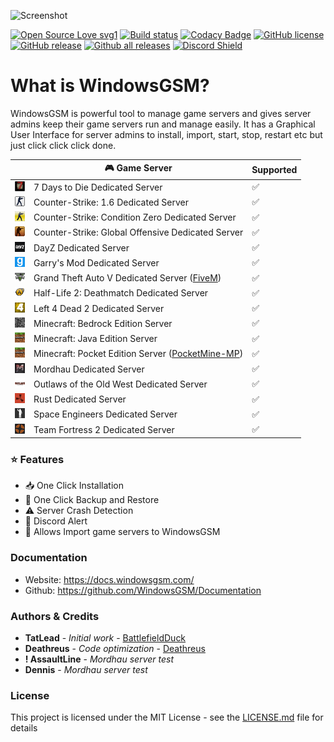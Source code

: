 ![Screenshot](https://windowsgsm.com/assets/images/WindowsGSM-v1.10.0.png)

[![Open Source Love svg1](https://badges.frapsoft.com/os/v1/open-source.svg?v=103)](https://github.com/BattlefieldDuck/WindowsGSM/)
[![Build status](https://ci.appveyor.com/api/projects/status/ttaomnayo3gidf2g?svg=true)](https://ci.appveyor.com/project/BattlefieldDuck/windowsgsm)
[![Codacy Badge](https://api.codacy.com/project/badge/Grade/35390bff1d4140da806eaff186cfbf5c)](https://www.codacy.com/gh/WindowsGSM/WindowsGSM?utm_source=github.com&amp;utm_medium=referral&amp;utm_content=WindowsGSM/WindowsGSM&amp;utm_campaign=Badge_Grade)
[![GitHub license](https://img.shields.io/github/license/BattlefieldDuck/WindowsGSM.svg)](https://github.com/BattlefieldDuck/WindowsGSM/blob/master/LICENSE)
[![GitHub release](https://img.shields.io/github/release/BattlefieldDuck/WindowsGSM.svg)](https://github.com/BattlefieldDuck/WindowsGSM/releases/)
[![Github all releases](https://img.shields.io/github/downloads/BattlefieldDuck/WindowsGSM/total.svg)](https://github.com/BattlefieldDuck/WindowsGSM/releases/)
[![Discord Shield](https://discordapp.com/api/guilds/590590698907107340/widget.png?style=shield)](https://discord.gg/bGc7t2R)

# What is WindowsGSM?
WindowsGSM is powerful tool to manage game servers and gives server admins keep their game servers run and manage easily. It has a Graphical User Interface for server admins to install, import, start, stop, restart etc but just click click click done.

|               | 🎮 Game Server  | Supported |
| ------------- | --------------- | --------- |
| ![logo](WindowsGSM/Images/Games/7dtd.png?raw=true)   | 7 Days to Die Dedicated Server                    |✅|
| ![logo](WindowsGSM/Images/Games/cs.png?raw=true)     | Counter-Strike: 1.6 Dedicated Server              |✅|
| ![logo](WindowsGSM/Images/Games/cscz.png?raw=true)   | Counter-Strike: Condition Zero Dedicated Server   |✅|
| ![logo](WindowsGSM/Images/Games/csgo.png?raw=true)   | Counter-Strike: Global Offensive Dedicated Server |✅|
| ![logo](WindowsGSM/Images/Games/dayz.png?raw=true)   | DayZ Dedicated Server                             |✅|
| ![logo](WindowsGSM/Images/Games/gmod.png?raw=true)   | Garry's Mod Dedicated Server                      |✅|
| ![logo](WindowsGSM/Images/Games/gta5.png?raw=true)   | Grand Theft Auto V Dedicated Server ([FiveM](https://github.com/citizenfx/fivem))|✅|
| ![logo](WindowsGSM/Images/Games/hl2dm.png?raw=true)  | Half-Life 2: Deathmatch Dedicated Server          |✅|
| ![logo](WindowsGSM/Images/Games/l4d2.png?raw=true)   | Left 4 Dead 2 Dedicated Server                    |✅|
| ![logo](WindowsGSM/Images/Games/mcbe.png?raw=true)   | Minecraft: Bedrock Edition Server                 |✅|
| ![logo](WindowsGSM/Images/Games/mc.png?raw=true)     | Minecraft: Java Edition Server                    |✅|
| ![logo](WindowsGSM/Images/Games/mcpe.png?raw=true)   | Minecraft: Pocket Edition Server ([PocketMine-MP](https://github.com/pmmp/PocketMine-MP)) |✅|
| ![logo](WindowsGSM/Images/Games/mordhau.png?raw=true)| Mordhau Dedicated Server                          |✅|
| ![logo](WindowsGSM/Images/Games/olow.png?raw=true)   |Outlaws of the Old West Dedicated Server           |✅|
| ![logo](WindowsGSM/Images/Games/rust.png?raw=true)   | Rust Dedicated Server                             |✅|
| ![logo](WindowsGSM/Images/Games/se.png?raw=true)     | Space Engineers Dedicated Server                  |✅|
| ![logo](WindowsGSM/Images/Games/tf2.png?raw=true)    | Team Fortress 2 Dedicated Server                  |✅|

### ⭐ Features
  * 📥 One Click Installation
  * 💾 One Click Backup and Restore
  * ⚠️ Server Crash Detection
  * 📲 Discord Alert
  * 💌 Allows Import game servers to WindowsGSM

### Documentation
  * Website: <https://docs.windowsgsm.com/>
  * Github: <https://github.com/WindowsGSM/Documentation>

### Authors & Credits
  * **TatLead** - *Initial work* - [BattlefieldDuck](https://github.com/BattlefieldDuck)
  * **Deathreus** - *Code optimization* - [Deathreus](https://github.com/Deathreus)
  * **! AssaultLine** - *Mordhau server test*
  * **Dennis** - *Mordhau server test*

### License
This project is licensed under the MIT License - see the [LICENSE.md](https://github.com/BattlefieldDuck/WindowsGSM/blob/master/LICENSE) file for details
